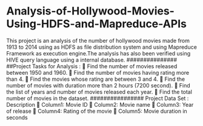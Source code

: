 # Analysis-of-Hollywood-Movies-Using-HDFS-and-Mapreduce-APIs
This project is an analysis of the number of hollywood movies made from 1913 to 2014 using as HDFS as file distribution system and using Mapreduce Framework as execution engine.The analysis has also been verified using HIVE query language using a internal database.
###############
##Project Tasks for Analysis  :
 Find the number of movies released between 1950 and 1960.
 Find the number of movies having rating more than 4.
 Find the movies whose rating are between 3 and 4.
 Find the number of movies with duration more than 2 hours (7200 second).
 Find the list of years and number of movies released each year.
 Find the total number of movies in the dataset.
################
Project Data Set : Description
 Column1: Movie ID
 Column2: Movie name
 Column3: Year of release
 Column4: Rating of the movie
 Column5: Movie duration in seconds
